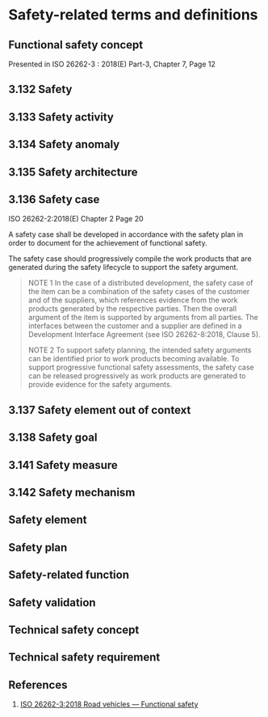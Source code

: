 # Safety-related terms and definitions

## Functional safety concept

Presented in ISO 26262-3 : 2018\(E\) Part-3, Chapter 7, Page 12

## 3.132 Safety

## 3.133 Safety activity

## 3.134 Safety anomaly

## 3.135 Safety architecture

## 3.136 Safety case

ISO 26262-2:2018\(E\) Chapter 2 Page 20

A safety case shall be developed in accordance with the safety plan in order to document for the achievement of functional safety.

The safety case should progressively compile the work products that are generated during the safety lifecycle to support the safety argument.

> NOTE 1 In the case of a distributed development, the safety case of the item can be a combination of the safety cases of the customer and of the suppliers, which references evidence from the work products generated by the respective parties. Then the overall argument of the item is supported by arguments from all parties. The interfaces between the customer and a supplier are defined in a Development Interface Agreement \(see ISO 26262-8:2018, Clause 5\).
>
> NOTE 2 To support safety planning, the intended safety arguments can be identified prior to work products becoming available. To support progressive functional safety assessments, the safety case can be released progressively as work products are generated to provide evidence for the safety arguments.

## 3.137 Safety element out of context

## 3.138 Safety goal

## 3.141 Safety measure

## 3.142 Safety mechanism

## Safety element

## Safety plan

## Safety-related function

## Safety validation

## Technical safety concept

## Technical safety requirement



## References

1. [ISO 26262-3:2018 Road vehicles — Functional safety ](https://www.iso.org/standard/68383.html)

